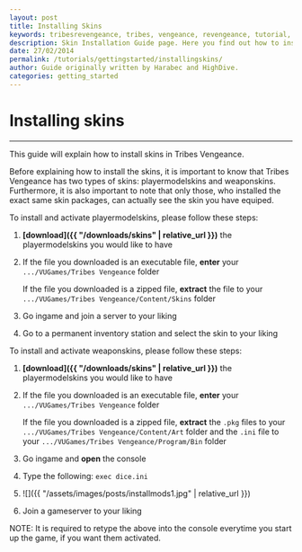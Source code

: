 ```yaml
---
layout: post
title: Installing Skins
keywords: tribesrevengeance, tribes, vengeance, revengeance, tutorial, guide, install, skin, pkg, download, playermodel, weapon, console
description: Skin Installation Guide page. Here you find out how to install Tribes Vengeance skins!
date: 27/02/2014
permalink: /tutorials/gettingstarted/installingskins/
author: Guide originally written by Harabec and HighDive.
categories: getting_started
---
```


# Installing skins 

* * *

This guide will explain how to install skins in Tribes Vengeance.

  

Before explaining how to install the skins, it is important to know that Tribes Vengeance has two types of skins: playermodelskins and weaponskins. Furthermore, it is also important to note that only those, who installed the exact same skin packages, can actually see the skin you have equiped.

To install and activate playermodelskins, please follow these steps:

1. **[download]({{ "/downloads/skins" | relative_url }})** the playermodelskins you would like to have

2. If the file you downloaded is an executable file, **enter** your `.../VUGames/Tribes Vengeance` folder

    If the file you downloaded is a zipped file, **extract** the file to your `.../VUGames/Tribes Vengeance/Content/Skins` folder

3. Go ingame and join a server to your liking
4. Go to a permanent inventory station and select the skin to your liking
  

To install and activate weaponskins, please follow these steps:

1. **[download]({{ "/downloads/skins" | relative_url }})** the playermodelskins you would like to have

2. If the file you downloaded is an executable file, **enter** your `.../VUGames/Tribes Vengeance` folder

    If the file you downloaded is a zipped file, **extract** the `.pkg` files to your `.../VUGames/Tribes Vengeance/Content/Art` folder and the `.ini` file to your `.../VUGames/Tribes Vengeance/Program/Bin` folder

3. Go ingame and **open** the console
4. Type the following: `exec dice.ini`
5. 
    ![]({{ "/assets/images/posts/installmods1.jpg" | relative_url }})
5. Join a gameserver to your liking

NOTE: It is required to retype the above into the console everytime you start up the game, if you want them activated.
